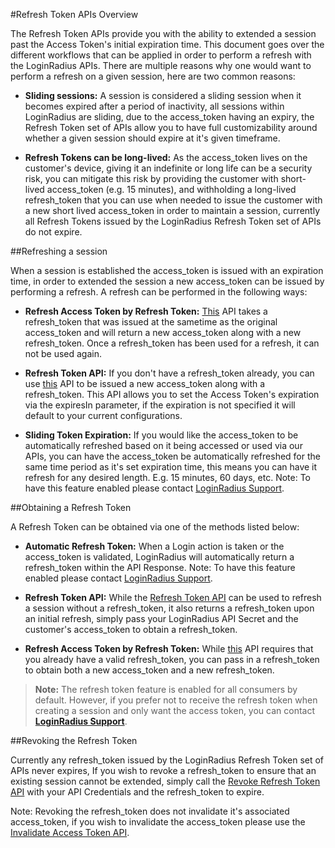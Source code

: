 #Refresh Token APIs Overview

The Refresh Token APIs provide you with the ability to extended a session past the Access Token's initial expiration time. This document goes over the different workflows that can be applied in order to perform a refresh with the LoginRadius APIs.
There are multiple reasons why one would want to perform a refresh on a given session, here are two common reasons:

- **Sliding sessions:** A session is considered a sliding session when it becomes expired after a period of inactivity, all sessions within LoginRadius are sliding, due to the access_token having an expiry, the Refresh Token set of APIs allow you to have full customizability around whether a given session should expire at it's given timeframe.

- **Refresh Tokens can be long-lived:** As the access_token lives on the customer's device, giving it an indefinite or long life can be a security risk, you can mitigate this risk by providing the customer with short-lived access_token (e.g. 15 minutes), and withholding a long-lived refresh_token that you can use when needed to issue the customer with a new short lived access_token in order to maintain a session, currently all Refresh Tokens issued by the LoginRadius Refresh Token set of APIs do not expire.


##Refreshing a session

When a session is established the access_token is issued with an expiration time, in order to extended the session a new access_token can be issued by performing a refresh. A refresh can be performed in the following ways:

- **Refresh Access Token by Refresh Token:** [This](/api/v2/customer-identity-api/refresh-token/refresh-access-token-by-refresh-token) API takes a refresh_token that was issued at the sametime as the original access_token and will return a new access_token along with a new refresh_token. Once a refresh_token has been used for a refresh, it can not be used again. 

- **Refresh Token API:** If you don't have a refresh_token already, you can use [this](/api/v2/customer-identity-api/refresh-token/refresh-token) API to be issued a new access_token along with a refresh_token. This API allows you to set the Access Token's expiration via the expiresIn parameter, if the expiration is not specified it will default to your current configurations.

- **Sliding Token Expiration:** If you would like the access_token to be automatically refreshed based on it being accessed or used via our APIs, you can have the access_token be automatically refreshed for the same time period as it's set expiration time, this means you can have it refresh for any desired length. E.g. 15 minutes, 60 days, etc. Note: To have this feature enabled please contact [LoginRadius Support](https://adminconsole.loginradius.com/support/tickets/open-a-new-ticket).


##Obtaining a Refresh Token

A Refresh Token can be obtained via one of the methods listed below:

- **Automatic Refresh Token:** When a Login action is taken or the access_token is validated, LoginRadius will automatically return a refresh_token within the API Response. Note: To have this feature enabled please contact [LoginRadius Support](https://adminconsole.loginradius.com/support/tickets/open-a-new-ticket).

- **Refresh Token API:** While the [Refresh Token API](/api/v2/customer-identity-api/refresh-token/refresh-token) can be used to refresh a session without a refresh_token, it also returns a refresh_token upon an initial refresh, simply pass your LoginRadius API Secret and the customer's access_token to obtain a refresh_token. 

- **Refresh Access Token by Refresh Token:** While [this](/api/v2/customer-identity-api/refresh-token/refresh-access-token-by-refresh-token) API requires that you already have a valid refresh_token, you can pass in a refresh_token to obtain both a new access_token and a new refresh_token.

> **Note:** The refresh token feature is enabled for all consumers  by default. However, if you prefer not to receive the refresh token when creating a session and only want the access token, you can contact [**LoginRadius Support**](https://adminconsole.loginradius.com/support/tickets/open-a-new-ticket).

##Revoking the Refresh Token

Currently any refresh_token issued by the LoginRadius Refresh Token set of APIs never expires, If you wish to revoke a refresh_token to ensure that an existing session cannot be extended, simply call the [Revoke Refresh Token API](/api/v2/customer-identity-api/refresh-token/revoke-refresh-token) with your API Credentials and the refresh_token to expire.

Note: Revoking the refresh_token does not invalidate it's associated access_token, if you wish to invalidate the access_token please use the [Invalidate Access Token API](/api/v2/customer-identity-api/authentication/auth-invalidate-access-token).

